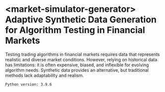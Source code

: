 # \<market-simulator-generator> <br> Adaptive Synthetic Data Generation for Algorithm Testing in Financial Markets

Testing trading algorithms in financial markets requires data that represents realistic and diverse market conditions. However, relying on historical data has limitations: it is often expensive, biased, and inflexible for evolving algorithm needs. Synthetic data provides an alternative, but traditional methods lack adaptability and realism.

```Python version: 3.9.6```
